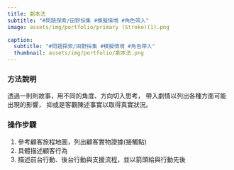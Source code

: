 ```yaml
---
title: 劇本法
subtitle: "#問題探索/田野採集 #模擬情境 #角色帶入"
image: assets/img/portfolio/primary (Stroke)(1).png

caption:
  subtitle: "#問題探索/田野採集 #模擬情境 #角色帶入"
  thumbnail: assets/img/portfolio/劇本法.png
---
```

### 方法說明
透過一則則故事，用不同的角度、方向切入思考，
帶入劇情以列出各種方面可能出現的影響，
抑或是客觀陳述事實以取得真實狀況。

### 操作步驟
1. 參考顧客旅程地圖，列出顧客實物證據(接觸點)
2. 具體描述顧客行為
3. 描述前台行動、後台行動與支援流程，並以箭頭給與行動先後




